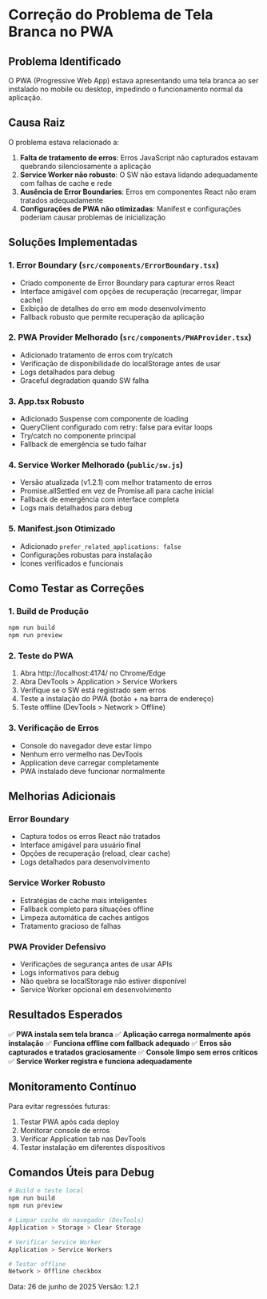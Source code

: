 # Correção do Problema de Tela Branca no PWA

## Problema Identificado
O PWA (Progressive Web App) estava apresentando uma tela branca ao ser instalado no mobile ou desktop, impedindo o funcionamento normal da aplicação.

## Causa Raiz
O problema estava relacionado a:
1. **Falta de tratamento de erros**: Erros JavaScript não capturados estavam quebrando silenciosamente a aplicação
2. **Service Worker não robusto**: O SW não estava lidando adequadamente com falhas de cache e rede
3. **Ausência de Error Boundaries**: Erros em componentes React não eram tratados adequadamente
4. **Configurações de PWA não otimizadas**: Manifest e configurações poderiam causar problemas de inicialização

## Soluções Implementadas

### 1. Error Boundary (`src/components/ErrorBoundary.tsx`)
- Criado componente de Error Boundary para capturar erros React
- Interface amigável com opções de recuperação (recarregar, limpar cache)
- Exibição de detalhes do erro em modo desenvolvimento
- Fallback robusto que permite recuperação da aplicação

### 2. PWA Provider Melhorado (`src/components/PWAProvider.tsx`)
- Adicionado tratamento de erros com try/catch
- Verificação de disponibilidade do localStorage antes de usar
- Logs detalhados para debug
- Graceful degradation quando SW falha

### 3. App.tsx Robusto
- Adicionado Suspense com componente de loading
- QueryClient configurado com retry: false para evitar loops
- Try/catch no componente principal
- Fallback de emergência se tudo falhar

### 4. Service Worker Melhorado (`public/sw.js`)
- Versão atualizada (v1.2.1) com melhor tratamento de erros
- Promise.allSettled em vez de Promise.all para cache inicial
- Fallback de emergência com interface completa
- Logs mais detalhados para debug

### 5. Manifest.json Otimizado
- Adicionado `prefer_related_applications: false`
- Configurações robustas para instalação
- Ícones verificados e funcionais

## Como Testar as Correções

### 1. Build de Produção
```bash
npm run build
npm run preview
```

### 2. Teste do PWA
1. Abra http://localhost:4174/ no Chrome/Edge
2. Abra DevTools > Application > Service Workers
3. Verifique se o SW está registrado sem erros
4. Teste a instalação do PWA (botão + na barra de endereço)
5. Teste offline (DevTools > Network > Offline)

### 3. Verificação de Erros
- Console do navegador deve estar limpo
- Nenhum erro vermelho nas DevTools
- Application deve carregar completamente
- PWA instalado deve funcionar normalmente

## Melhorias Adicionais

### Error Boundary
- Captura todos os erros React não tratados
- Interface amigável para usuário final
- Opções de recuperação (reload, clear cache)
- Logs detalhados para desenvolvimento

### Service Worker Robusto
- Estratégias de cache mais inteligentes
- Fallback completo para situações offline
- Limpeza automática de caches antigos
- Tratamento gracioso de falhas

### PWA Provider Defensivo
- Verificações de segurança antes de usar APIs
- Logs informativos para debug
- Não quebra se localStorage não estiver disponível
- Service Worker opcional em desenvolvimento

## Resultados Esperados

✅ **PWA instala sem tela branca**
✅ **Aplicação carrega normalmente após instalação**
✅ **Funciona offline com fallback adequado**
✅ **Erros são capturados e tratados graciosamente**
✅ **Console limpo sem erros críticos**
✅ **Service Worker registra e funciona adequadamente**

## Monitoramento Contínuo

Para evitar regressões futuras:
1. Testar PWA após cada deploy
2. Monitorar console de erros
3. Verificar Application tab nas DevTools
4. Testar instalação em diferentes dispositivos

## Comandos Úteis para Debug

```bash
# Build e teste local
npm run build
npm run preview

# Limpar cache do navegador (DevTools)
Application > Storage > Clear Storage

# Verificar Service Worker
Application > Service Workers

# Testar offline
Network > Offline checkbox
```

Data: 26 de junho de 2025
Versão: 1.2.1
